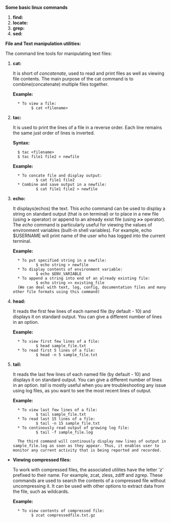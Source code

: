 **Some basic linux commands**

1. **find:**
2. **locate:**
3. **grep:**
4. **sed:**

**File and Text manipulation utilities:**
    
   The command line tools for manipulating text files:
    
    
   1. **cat:**
        
        It is short of *concatenate*, used to read and print files as well as viewing file contents. The main purpose of the cat command is to combine(concatenate)
        multiple files together.
     
       **Example:**
            
            * To view a file:
                  $ cat <filename>
       
   2. **tac:**
        
        It is used to print the lines of a file in a reverse order. Each line remains the same just order of lines is inverted.
        
        **Syntax:**
            
            $ tac <filename>
            $ tac file1 file2 > newfile
         
        **Example:**
        
            * To concate file and display output:
                    $ cat file1 file2
            * Combine and save output in a newfile:
                    $ cat file1 file2 > newfile
          
   3. **echo:**
        
        It displays(echos) the text. This *echo* command can be used to display a string on standard output (that is on terminal) or to place in a new file (using **>** operator) or append to an already exist file (using **>>** operator).
        The *echo* command is particularly useful for viewing the values of environment variables (built-in shell variables). For example, echo $USERNAME will print name of the user who has logged into the current terminal. 
        
        **Example:**
        
            * To put specified string in a newfile:
                    $ echo string > newfile
            * To display contents of environment variable:
                    $ echo $ENV_VARIABLE
            * To append a string into end of an already existing file:
                    $ echo string >> existing_file
            (We can deal with text, log, config, documentation files and many other file formats using this command)
       
   4. **head:**

        It reads the first few lines of each named file (by default - 10) and displays it on standard output. You can give a different number of lines in an option.
        
        **Example:**
            
            * To view first few lines of a file:
                    $ head sample_file.txt
            * To read first 5 lines of a file:
                    $ head -n 5 sample_file.txt
   5. **tail:**
            
        It reads the last few lines of each named file (by default - 10) and displays it on standard output. You can give a different number of lines in an option. *tail* is mostly useful when you are troubleshooting any issue using log files, as you want to see the most recent lines of output.
        
        **Example:**
        
            * To view last few lines of a file:
                    $ tail sample_file.txt
            * To read last 15 lines of a file:
                    $ tail -n 15 sample_file.txt
            * To continously read output of growing log file:
                    $ tail -f sample_file.log
            
            The third command will continously display new lines of output in sample_file.log as soon as they appear. Thus, it enables user to monitor any current activity that is being reported and recorded.


* **Viewing compressed files:**
        
        
    To work with compressed files, the associated utilites have the letter 'z' prefixed to their name. For example, zcat, zless, zdiff and zgrep. These commands are used to search the contents of a compressed file without uncompressing it. It can be used with other options to extract data from the file, such as wildcards.
        
     **Example:**
        
        * To view contents of compressed file:
              $ zcat compressedfile.txt.gz
                   
